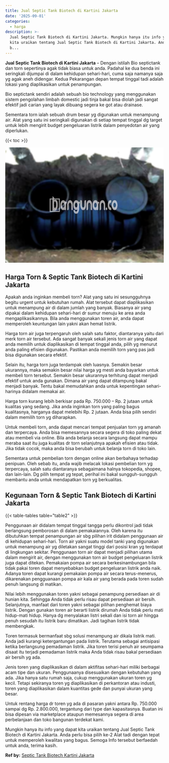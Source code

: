 ```yaml
---
title: Jual Septic Tank Biotech di Kartini Jakarta
date: '2025-09-01'
categories:
  - harga
description: >-
  Jual Septic Tank Biotech di Kartini Jakarta. Mungkin hanya itu info yang dapat
  kita uraikan tentang Jual Septic Tank Biotech di Kartini Jakarta. Anda perlu
  b...
---
```


**Jual Septic Tank Biotech di Kartini Jakarta** – Dengan istilah Bio septictank dan torn sepertinya agak tidak biasa untuk anda. Padahal ke dua benda ini seringkali dijumpai di dalam kehidupan sehari-hari, cuma saja namanya saja yg agak aneh didengar. Kedua Pekarangan depan tempat tinggal tadi adalah lokasi yang diaplikasikan untuk penampungan.

Bio septictank sendiri adalah sebuah bio technology yang menggunakan sistem pengolahan limbah domestic jadi tinja bakal bisa diolah jadi sangat efektif jadi carian yang layak dibuang segera ke got atau drainase.

Sementara torn ialah sebuah drum besar yg digunakan untuk menampung air. Alat yang satu ini seringkali digunakan di setiap tempat tinggal dg target untuk lebih mengirit budget pengeluaran listrik dalam penyedotan air yang diperlukan.

{{< toc >}}

![Jual Septic Tank Biotech di Kartini Jakarta](/images/jual-bio-septictank-29.png)

## Harga Torn & Septic Tank Biotech di Kartini Jakarta

Apakah anda inginkan membeli torn? Alat yang satu ini sesungguhnya begitu urgent untuk kebutuhan rumah. Alat tersebut dapat diaplikasikan untuk menampung air di dalam jumlah yang banyak. Biasanya air yang dipakai dalam kehidupan sehari-hari dr sumur menuju ke area anda mengaplikasikannya. Bila anda menggunakan toren air, anda dapat memperoleh keuntungan lain yakni akan hemat listrik.

Harga torn air juga terpengaruh oleh salah satu faktor, diantaranya yaitu dari merk torn air tersebut. Ada sangat banyak sekali jenis torn air yang dapat anda memilih untuk diaplikasikan di tempat tinggal anda, pilih yg menurut anda paling efisien digunakan. Pastikan anda memilih torn yang pas jadi bisa digunakan secara efektif.

Selain itu, harga torn juga terdampak oleh luasnya. Semakin besar ukurannya, maka semakin besar nilai harga yg mesti anda bayarkan untuk membeli torn tersebut. Semakin besar ukurannya terhitung dapat menjadi efektif untuk anda gunakan. Dimana air yang dapat ditampung bakal menjadi banyak. Tentu bakal memudahkan anda untuk kepentingan sehari-harinya didalam memakai air.

Harga torn kurang lebih berkisar pada Rp. 750.000 – Rp. 2 jutaan untuk kualitas yang sedang. Jika anda inginkan torn yang paling bagus kualitasnya, harganya dapat melebihi Rp. 2 jutaan. Anda bisa pilih sendiri dalam memilih torn yg diharapkan.

Untuk membeli torn, anda dapat mencari tempat penjualan torn yg amanah dan terpercaya. Anda bisa memesannya secara segera di toko paling dekat atau membeli via online. Bila anda belanja secara langsung dapat mampu meraba saat itu juga kualitas dr torn selanjutnya apakah efisien atau tidak. Jika tidak cocok, maka anda bisa berubah untuk belanja torn di toko lain.

Sementara untuk pembelian torn dengan online akan berbahaya terhadap penipuan. Oleh sebab itu, anda wajib melacak lokasi pembelian torn yg terpercaya, salah satu diantaranya sebagaimana halnya tokopedia, shopee, dan lain-lain. Dg pilih tempat yg tepat, perihal ini bakal sungguh-sungguh membantu anda untuk mendapatkan torn yg berkualitas.

## Kegunaan Torn & Septic Tank Biotech di Kartini Jakarta

{{< table-tables table="table2" >}}

Penggunaan air didalam tempat tinggal tangga perlu dikontrol jadi tidak berlangsung pemborosan di dalam pemakaiannya. Oleh karena itu dibutuhkan tempat penampungan air sbg pilihan irit didalam penggunaan air di kehidupan sehari-hari. Torn air yakni suatu model tanki yang digunakan untuk menampung air yg diletakan sangat tinggi dari posisi kran yg terdapat di lingkungan sekitar. Penggunaan torn air dapat menjadi pilihan utama dalam mengirit air, dengan menggunakan torn air budget pengeluaran listrik juga dapat ditekan. Pemakaian pompa air secara berkesinambungan bila tidak pakai toren dapat menyebabkan budget pengeluaran listrik anda naik. Adanya toren dapat kurangi pemakaian pompa air secara terus-menerus, dikarenakan pengguanaan pompa air kala air yang berada pada toren sudah penuh langsung di matikan.

Nilai lebih menggunakan toren yakni sebagai penampung persediaan air di hunian kita. Sehingga Anda tidak perlu risau dapat persediaan air bersih. Selanjutnya, manfaat dari toren yakni sebagai pilihan penghemat biaya listrik. Dengan gunakan toren air berarti listrik dirumah Anda tidak perlu mati hidup-mati hidup. Hanya dg menyalakan listri sekali dan isi torn air hingga penuh sesudah itu listrik baru dimatikan. Jadi tagihan listrik tidak membengkak.

Toren termasuk bermanfaat sbg solusi menampung air dikala listrik mati. Anda jadi kurangi ketergantungan pada listrik. Terutama sebagai antisipasi ketika berlangsung pemadaman listrik. Jika toren terisi penuh air seumpama disaat itu terjadi pemadaman listrik maka Anda tidak risau bakal persediaan air bersih yg ada.

Jenis toren yang diaplikasikan di dalam aktifitas sehari-hari miliki berbagai acam tipe dan ukuran. Penggunaanya disesuaikan dengan kebutuhan yang ada. Jika hanya satu rumah saja, cukup menggunakan ukuran toren yg kecil. Tetapi sekiranya toren yg diaplikasikan di perkantoran atau industi, toren yang diaplikasikan dalam kuantitas gede dan punyai ukuran yang besar.

Untuk rentang harga dr toren yg ada di pasaran yakni antara Rp. 750.000 sampai dg Rp. 2.800.000, tergantung dari type dan kapasitasnya. Buatan ini bisa dipesan via marketplace ataupun memesannya segera di area perbelanjaan dan toko bangunan terdekat kami.

Mungkin hanya itu info yang dapat kita uraikan tentang Jual Septic Tank Biotech di Kartini Jakarta. Anda perlu bisa pilih ke-2 Alat tadi dengan tepat untuk memperoleh kwalitas yang bagus. Semoga Info tersebut berfaedah untuk anda, terima kasih.

**Ref by:** [Septic Tank Biotech Kartini Jakarta](https://id.wikipedia.org/wiki/Septic)
